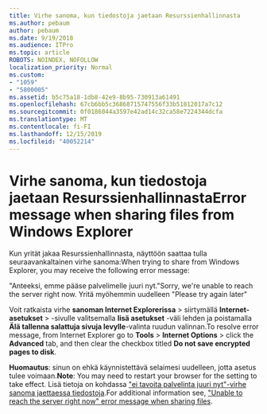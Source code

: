 ```yaml
---
title: Virhe sanoma, kun tiedostoja jaetaan Resurssienhallinnasta
ms.author: pebaum
author: pebaum
ms.date: 9/19/2018
ms.audience: ITPro
ms.topic: article
ROBOTS: NOINDEX, NOFOLLOW
localization_priority: Normal
ms.custom:
- "1059"
- "5800005"
ms.assetid: b5c75a18-1db8-42e9-8b95-730913a61491
ms.openlocfilehash: 67cb6bb5c36868715747556f33b51812017a7c12
ms.sourcegitcommit: 0f0186044a3597e42ad14c32ca58e7224344dcfa
ms.translationtype: MT
ms.contentlocale: fi-FI
ms.lasthandoff: 12/15/2019
ms.locfileid: "40052214"
---
```

# <a name="error-message-when-sharing-files-from-windows-explorer"></a><span data-ttu-id="52145-102">Virhe sanoma, kun tiedostoja jaetaan Resurssienhallinnasta</span><span class="sxs-lookup"><span data-stu-id="52145-102">Error message when sharing files from Windows Explorer</span></span>

<span data-ttu-id="52145-103">Kun yrität jakaa Resurssienhallinnasta, näyttöön saattaa tulla seuraavankaltainen virhe sanoma:</span><span class="sxs-lookup"><span data-stu-id="52145-103">When trying to share from Windows Explorer, you may receive the following error message:</span></span>
  
<span data-ttu-id="52145-104">"Anteeksi, emme pääse palvelimelle juuri nyt.</span><span class="sxs-lookup"><span data-stu-id="52145-104">"Sorry, we're unable to reach the server right now.</span></span> <span data-ttu-id="52145-105">Yritä myöhemmin uudelleen "</span><span class="sxs-lookup"><span data-stu-id="52145-105">Please try again later"</span></span>
  
<span data-ttu-id="52145-106">Voit ratkaista virhe **sanoman Internet Explorerissa** \> siirtymällä **Internet-asetukset** \> -sivulle valitsemalla **lisä asetukset** -väli lehden ja poistamalla **Älä tallenna salattuja sivuja levylle**-valinta ruudun valinnan.</span><span class="sxs-lookup"><span data-stu-id="52145-106">To resolve error message, from Internet Explorer go to **Tools** \> **Internet Options** \> click the **Advanced** tab, and then clear the checkbox titled **Do not save encrypted pages to disk**.</span></span>
  
 <span data-ttu-id="52145-107">**Huomautus**: sinun on ehkä käynnistettävä selaimesi uudelleen, jotta asetus tulee voimaan.</span><span class="sxs-lookup"><span data-stu-id="52145-107">**Note**: You may need to restart your browser for the setting to take effect.</span></span> <span data-ttu-id="52145-108">Lisä tietoja on kohdassa ["ei tavoita palvelinta juuri nyt"-virhe sanoma jaettaessa tiedostoja](https://go.microsoft.com/fwlink/?linkid=2022914).</span><span class="sxs-lookup"><span data-stu-id="52145-108">For additional information see, ["Unable to reach the server right now" error message when sharing files](https://go.microsoft.com/fwlink/?linkid=2022914).</span></span>
  
